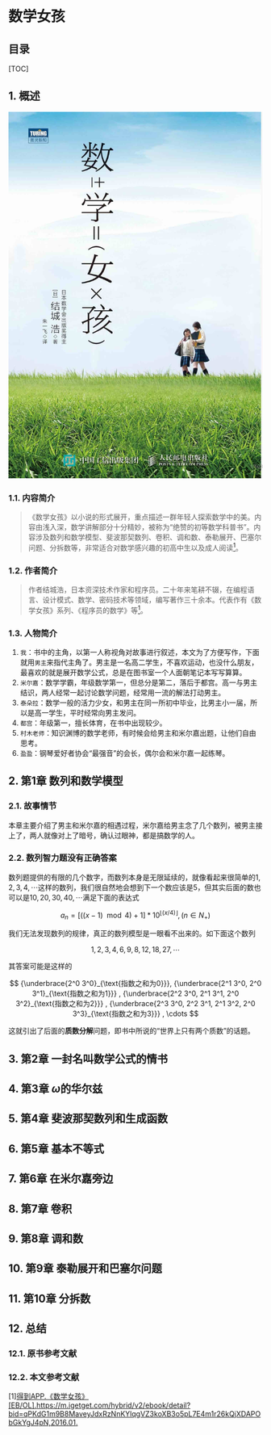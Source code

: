 数学女孩
=====

目录
---

[TOC]

## 1. 概述

![封面](../../img/读书笔记/数学女孩/数学女孩封面.jpg#width-most)

### 1.1. 内容简介

>《数学女孩》以小说的形式展开，重点描述一群年轻人探索数学中的美。内容由浅入深，数学讲解部分十分精妙，被称为“绝赞的初等数学科普书”。内容涉及数列和数学模型、斐波那契数列、卷积、调和数、泰勒展开、巴塞尔问题、分拆数等，非常适合对数学感兴趣的初高中生以及成人阅读[<sup>1</sup>](#bib-1)。

### 1.2. 作者简介

>作者结城浩，日本资深技术作家和程序员。二十年来笔耕不辍，在编程语言、设计模式、数学、密码技术等领域，编写著作三十余本。代表作有《数学女孩》系列、《程序员的数学》等[<sup>1</sup>](#bib-1)。

### 1.3. 人物简介

1. `我`：书中的主角，以第一人称视角对故事进行叙述，本文为了方便写作，下面就用`男主`来指代主角了。男主是一名高二学生，不喜欢运动，也没什么朋友，最喜欢的就是展开数学公式，总是在图书室一个人面朝笔记本写写算算。
2. `米尔嘉`：数学学霸，年级数学第一，但总分是第二，落后于都宫。高一与男主结识，两人经常一起讨论数学问题，经常用一流的解法打动男主。
3. `泰朵拉`：数学一般的活力少女，和男主在同一所初中毕业，比男主小一届，所以是高一学生，平时经常向男主发问。
4. `都宫`：年级第一，擅长体育，在书中出现较少。
5. `村木老师`：知识渊博的数学老师，有时候会给男主和米尔嘉出题，让他们自由思考。
6. `盈盈`：钢琴爱好者协会“最强音”的会长，偶尔会和米尔嘉一起练琴。

## 2. 第1章 数列和数学模型

### 2.1. 故事情节

本章主要介绍了男主和米尔嘉的相遇过程，米尔嘉给男主念了几个数列，被男主接上了，两人就像对上了暗号，确认过眼神，都是搞数学的人。

### 2.2. 数列智力题没有正确答案

数列题提供的有限的几个数字，而数列本身是无限延续的，就像看起来很简单的$1, 2, 3, 4 ,\cdots$这样的数列，我们很自然地会想到下一个数应该是$5$，但其实后面的数也可以是$10, 20, 30,
40,\cdots$满足下面的表达式

$$
a_n = [((x-1) \mod 4 ) + 1] * 10^{\lfloor(x / 4) \rfloor} , (n \in N_+)
\tag{1.1}
$$

我们无法发现数列的规律，真正的数列模型是一眼看不出来的。如下面这个数列

$$
1, 2, 3, 4, 6, 9, 8, 12, 18, 27, \cdots
$$

其答案可能是这样的

$$
{\underbrace{2^0 3^0}_{\text{指数之和为0}}}, {\underbrace{2^1 3^0, 2^0 3^1}_{\text{指数之和为1}}} , {\underbrace{2^2 3^0, 2^1 3^1, 2^0 3^2}_{\text{指数之和为2}}} , {\underbrace{2^3 3^0, 2^2 3^1, 2^1 3^2, 2^0 3^3}_{\text{指数之和为3}}} , \cdots
$$

这就引出了后面的**质数分解**问题，即书中所说的“世界上只有两个质数”的话题。

## 3. 第2章 一封名叫数学公式的情书

## 4. 第3章 $\omega$的华尔兹

## 5. 第4章 斐波那契数列和生成函数

## 6. 第5章 基本不等式

## 7. 第6章 在米尔嘉旁边

## 8. 第7章 卷积

## 9. 第8章 调和数

## 10. 第9章 泰勒展开和巴塞尔问题

## 11. 第10章 分拆数

## 12. 总结

### 12.1. 原书参考文献

### 12.2. 本文参考文献

<div id="bib-1"></div>

[1][得到APP.《数学女孩》[EB/OL].https://m.igetget.com/hybrid/v2/ebook/detail?bid=qPKdG1m9B8MaveyJdxRzNnKYlqgVZ3koXB3o5pL7E4m1r26kQjXDAPObGkYgJ4pN,2016.01.
](https://m.igetget.com/hybrid/v2/ebook/detail?bid=qPKdG1m9B8MaveyJdxRzNnKYlqgVZ3koXB3o5pL7E4m1r26kQjXDAPObGkYgJ4pN)

<div id="bib-2"></div>

